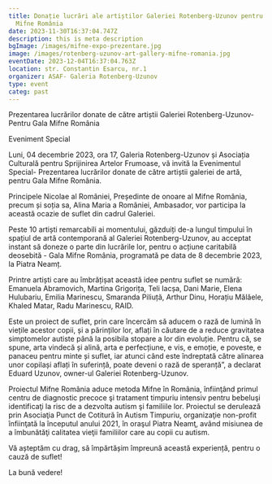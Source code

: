 ```yaml
---
title: Donație lucrări ale artiștilor Galeriei Rotenberg-Uzunov pentru Gala
  Mifne România
date: 2023-11-30T16:37:04.747Z
description: this is meta description
bgImage: /images/mifne-expo-prezentare.jpg
image: /images/rotenberg-uzunov-art-gallery-mifne-romania.jpg
eventDate: 2023-12-04T16:37:04.763Z
location: str. Constantin Esarcu, nr.1
organizer: ASAF- Galeria Rotenberg-Uzunov
type: event
categ: past
---
```

Prezentarea lucrărilor donate de către artiștii Galeriei Rotenberg-Uzunov- Pentru Gala Mifne România

Eveniment Special



Luni, 04 decembrie 2023, ora 17, Galeria Rotenberg-Uzunov și Asociația Culturală pentru Sprijinirea Artelor Frumoase, vă invită la Evenimentul Special- Prezentarea lucrărilor donate de către artiștii galeriei de artă, pentru Gala Mifne România.

Principele Nicolae al României, Președinte de onoare al Mifne România, precum și soția sa, Alina Maria a României, Ambasador, vor participa la această ocazie de suflet din cadrul Galeriei.

Peste 10 artiști remarcabili ai momentului, găzduiți de-a lungul timpului în spațiul de artă contemporană al Galeriei Rotenberg-Uzunov, au acceptat instant să doneze o parte din lucrările lor, pentru o acțiune caritabilă deosebită - Gala Mifne România, programată pe data de 8 decembrie 2023, la Piatra Neamț.

Printre artiști care au îmbrățișat această idee pentru suflet se numără: Emanuela Abramovich, Martina Grigorița, Teli Iacșa, Dani Marie, Elena Hulubariu, Emilia Marinescu, Smaranda Piliuță, Arthur Dinu, Horațiu Mălăele, Khaled Matar, Radu Marinescu, RAID.

Este un proiect de suflet, prin care încercăm să aducem o rază de lumină în viețile acestor copii, și a părinților lor, aflați în căutare de a reduce gravitatea simptomelor autiste până la posibila stopare a lor din evoluție. Pentru că, se spune, arta vindecă și alină, arta e perfecțiune, e vis, e emoție, e poveste, e panaceu pentru minte și suflet, iar atunci când este îndreptată către alinarea unor copilași aflați în suferință, poate deveni o rază de speranță”, a declarat Eduard Uzunov, owner-ul Galeriei Rotenberg-Uzunov.

Proiectul Mifne România aduce metoda Mifne în România, înfiinţând primul centru de diagnostic precoce şi tratament timpuriu intensiv pentru bebeluşi identificaţi la risc de a dezvolta autism şi familiile lor. Proiectul se derulează prin Asociaţia Punct de Cotitură în Autism Timpuriu, organizaţie non-profit înfiinţată la începutul anului 2021, în oraşul Piatra Neamţ, având misiunea de a îmbunătăţi calitatea vieţii familiilor care au copii cu autism.



Vă așteptăm cu drag, să împărtășim împreună această experiență, pentru o cauză de suflet!



La bună vedere!